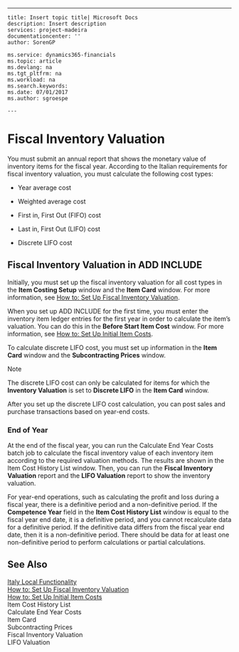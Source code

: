 ---
    title: Insert topic title| Microsoft Docs
    description: Insert description
    services: project-madeira
    documentationcenter: ''
    author: SorenGP

    ms.service: dynamics365-financials
    ms.topic: article
    ms.devlang: na
    ms.tgt_pltfrm: na
    ms.workload: na
    ms.search.keywords:
    ms.date: 07/01/2017
    ms.author: sgroespe

    ---
# Fiscal Inventory Valuation
You must submit an annual report that shows the monetary value of inventory items for the fiscal year. According to the Italian requirements for fiscal inventory valuation, you must calculate the following cost types:  
  
-   Year average cost  
  
-   Weighted average cost  
  
-   First in, First Out \(FIFO\) cost  
  
-   Last in, First Out \(LIFO\) cost  
  
-   Discrete LIFO cost  
  
## Fiscal Inventory Valuation in ADD INCLUDE<!--[!INCLUDE[navnow](../../ApplicationDesign/includes/navnow_md.md)]-->  
 Initially, you must set up the fiscal inventory valuation for all cost types in the **Item Costing Setup** window and the **Item Card** window. For more information, see [How to: Set Up Fiscal Inventory Valuation](../../LocalFunctionalityForMicrosoftDynamicsNav2016/Italy/how-to-set-up-fiscal-inventory-valuation.md).  
  
 When you set up ADD INCLUDE<!--[!INCLUDE[navnow](../../ApplicationDesign/includes/navnow_md.md)]--> for the first time, you must enter the inventory item ledger entries for the first year in order to calculate the item’s valuation. You can do this in the **Before Start Item Cost** window. For more information, see [How to: Set Up Initial Item Costs](../../LocalFunctionalityForMicrosoftDynamicsNav2016/Italy/how-to-set-up-initial-item-costs.md).  
  
 To calculate discrete LIFO cost, you must set up information in the **Item Card** window and the **Subcontracting Prices** window.  
  
> [!NOTE]  
>  The discrete LIFO cost can only be calculated for items for which the **Inventory Valuation** is set to **Discrete LIFO** in the **Item Card** window.  
  
 After you set up the discrete LIFO cost calculation, you can post sales and purchase transactions based on year\-end costs.  
  
### End of Year  
 At the end of the fiscal year, you can run the Calculate End Year Costs batch job to calculate the fiscal inventory value of each inventory item according to the required valuation methods. The results are shown in the Item Cost History List window. Then, you can run the **Fiscal Inventory Valuation** report and the **LIFO Valuation** report to show the inventory valuation.  
  
 For year\-end operations, such as calculating the profit and loss during a fiscal year, there is a definitive period and a non\-definitive period. If the **Competence Year** field in the **Item Cost History List** window is equal to the fiscal year end date, it is a definitive period, and you cannot recalculate data for a definitive period. If the definitive data differs from the fiscal year end date, then it is a non\-definitive period. There should be data for at least one non\-definitive period to perform calculations or partial calculations.  
  
## See Also  
 [Italy Local Functionality](../../LocalFunctionalityForMicrosoftDynamicsNav2016/Italy/italy-local-functionality.md)   
 [How to: Set Up Fiscal Inventory Valuation](../../LocalFunctionalityForMicrosoftDynamicsNav2016/Italy/how-to-set-up-fiscal-inventory-valuation.md)   
 [How to: Set Up Initial Item Costs](../../LocalFunctionalityForMicrosoftDynamicsNav2016/Italy/how-to-set-up-initial-item-costs.md)   
 Item Cost History List   
 Calculate End Year Costs   
 Item Card   
 Subcontracting Prices   
 Fiscal Inventory Valuation   
 LIFO Valuation